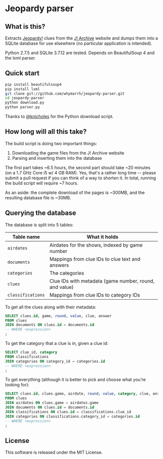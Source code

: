 Jeopardy parser
===============

What is this?
-------------

Extracts [Jeopardy!] clues from the [J! Archive] website and dumps them into a SQLite database for use elsewhere (no particular application is intended).

Python 2.7.5 and SQLite 3.7.12 are tested. Depends on BeautifulSoup 4 and the lxml parser.

Quick start
-----------

```bash
pip install beautifulsoup4
pip install lxml
git clone git://github.com/whymarrh/jeopardy-parser.git
cd jeopardy-parser
python download.py
python parser.py
```

Thanks to [@knicholes](https://github.com/knicholes) for the Python download script.

How long will all this take?
----------------------------

The build script is doing two important things:

1. Downloading the game files from the J! Archive website
2. Parsing and inserting them into the database

The first part takes ~6.5 hours, the second part should take ~20 minutes (on a 1.7 GHz Core i5 w/ 4 GB RAM). Yes, that's a rather long time -- please submit a pull request if you can think of a way to shorten it. In total, running the build script will require ~7 hours.

As an aside: the complete download of the pages is ~300MB, and the resulting database file is ~30MB.

Querying the database
---------------------

The database is split into 5 tables:

| Table name        | What it holds                                          |
| ----------------- | ------------------------------------------------------ |
| `airdates`        | Airdates for the shows, indexed by game number         |
| `documents`       | Mappings from clue IDs to clue text and answers        |
| `categories`      | The categories                                         |
| `clues`           | Clue IDs with metadata (game number, round, and value) |
| `classifications` | Mappings from clue IDs to category IDs                 |

To get all the clues along with their metadata:

```sql
SELECT clues.id, game, round, value, clue, answer
FROM clues
JOIN documents ON clues.id = documents.id
-- WHERE <expression>
;
```

To get the category that a clue is in, given a clue id:

```sql
SELECT clue_id, category
FROM classifications
JOIN categories ON category_id = categories.id
-- WHERE <expression>
;
```

To get everything (although it is better to pick and choose what you're looking for):

```sql
SELECT clues.id, clues.game, airdate, round, value, category, clue, answer
FROM clues
JOIN airdates ON clues.game = airdates.game
JOIN documents ON clues.id = documents.id
JOIN classifications ON clues.id = classifications.clue_id
JOIN categories ON classifications.category_id = categories.id
-- WHERE <expression>
;
```

License
-------

This software is released under the MIT License.

  [Jeopardy!]:http://www.jeopardy.com/
  [J! Archive]:http://j-archive.com/
  [1]:http://msdn.microsoft.com/en-us/library/windows/desktop/aa365247(v=vs.85).aspx#naming_conventions
  [2]:https://github.com/whymarrh/jeopardy-parser/blob/master/parser.py#L49
